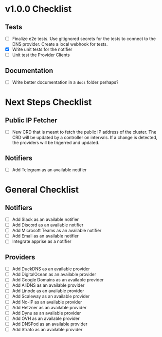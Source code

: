 # v1.0.0 Checklist


## Tests

- [ ] Finalize e2e tests. Use gitignored secrets for the tests to connect to the DNS provider. Create a local webhook for tests.
- [x] Write unit tests for the notifier
- [ ] Unit test the Provider Clients

## Documentation

- [ ] Write better documentation in a `docs` folder perhaps?

# Next Steps Checklist

## Public IP Fetcher

- [ ] New CRD that is meant to fetch the public IP address of the cluster. The CRD will be updated by a controller on intervals. If a change is detected, the providers will be trigerred and updated.

## Notifiers

- [ ] Add Telegram as an available notifier

# General Checklist

## Notifiers

- [ ] Add Slack as an available notifier
- [ ] Add Discord as an available notifier
- [ ] Add Microsoft Teams as an available notifier
- [ ] Add Email as an available notifier
- [ ] Integrate apprise as a notifier

## Providers

- [ ] Add DuckDNS as an available provider
- [ ] Add DigitalOcean as an available provider
- [ ] Add Google Domains as an available provider
- [ ] Add AliDNS as an available provider
- [ ] Add Linode as an available provider
- [ ] Add Scaleway as an available provider
- [ ] Add No-IP as an available provider
- [ ] Add Hetzner as an available provider
- [ ] Add Dynu as an available provider
- [ ] Add OVH as an available provider
- [ ] Add DNSPod as an available provider
- [ ] Add Strato as an available provider
